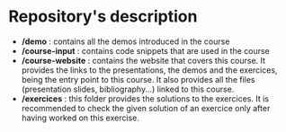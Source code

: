 # Repository's description

- **/demo** : contains all the demos introduced in the course
- **/course-input** : contains code snippets that are used in the course
- **/course-website** : contains the website that covers this course. It provides the links to the presentations, the demos and the exercices, being the entry point to this course.
It also provides all the files (presentation slides, bibliography...) linked to this course.
- **/exercices** : this folder provides the solutions to the exercices. It is recommended to check the given solution of an exercice only after having worked on this exercise.